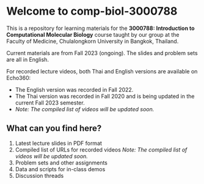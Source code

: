# Welcome to comp-biol-3000788
This is a repository for learning materials for the **3000788: Introduction to Computational Molecular Biology** course taught by our group at the Faculty of Medicine, Chulalongkorn University in Bangkok, Thailand.

Current materials are from Fall 2023 (ongoing). The slides and problem sets are all in English.

For recorded lecture videos, both Thai and English versions are available on Echo360:
* The English version was recorded in Fall 2022.
* The Thai version was recorded in Fall 2020 and is being updated in the current Fall 2023 semester.
* *Note: The compiled list of videos will be updated soon.*

## What can you find here?
1. Latest lecture slides in PDF format
2. Compiled list of URLs for recorded videos *Note: The compiled list of videos will be updated soon.*
3. Problem sets and other assignments
4. Data and scripts for in-class demos
5. Discussion threads
